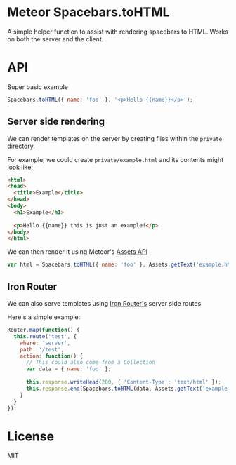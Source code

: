 Meteor Spacebars.toHTML
=======================

A simple helper function to assist with rendering spacebars to HTML. Works on both the server and the client.

# API

Super basic example

```js
Spacebars.toHTML({ name: 'foo' }, '<p>Hello {{name}}</p>');
```

## Server side rendering

We can render templates on the server by creating files within the `private` directory.

For example, we could create `private/example.html` and its contents might look like:

```html
<html>
<head>
  <title>Example</title>
</head>
<body>
  <h1>Example</h1>
  
  <p>Hello {{name}} this is just an example!</p>
</body>
</html>
```

We can then render it using Meteor's [Assets API](http://docs.meteor.com/#assets)

```js
var html = Spacebars.toHTML({ name: 'foo' }, Assets.getText('example.html'));
```

## Iron Router

We can also serve templates using [Iron Router's](https://atmospherejs.com/package/iron-router) server side routes.

Here's a simple example:

```js
Router.map(function() {
  this.route('test', {
    where: 'server',
    path: '/test',
    action: function() {
      // This could also come from a Collection
      var data = { name: 'foo' };
      
      this.response.writeHead(200, { 'Content-Type': 'text/html' });
      this.response.end(Spacebars.toHTML(data, Assets.getText('example.html')));
    }
  }
});
```

# License

MIT
